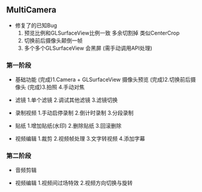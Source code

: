 ## MultiCamera

* 修复了的已知Bug
    1. 预览比例和GLSurfaceView比例一致 多余切割掉 类似CenterCrop
    2. 切换前后摄像头颠倒一帧
    3. 多个多个GLSurfaceView 会黑屏 (需手动调用API处理)

### 第一阶段
* 基础功能
  (完成)1.Camera + GLSurfaceView 摄像头预览
  (完成)2.切换前后摄像头
  (完成)3.拍照
  4.手动对焦
    
* 滤镜
  1.单个滤镜
  2.调试其他滤镜
  3.滤镜切换
  
* 录制视频
  1.手动启停录制
  2.倒计时录制
  3.分段录制

* 贴纸
  1.增加贴纸(水印)
  2.删除贴纸
  3.回滚删除
  
* 视频编辑
  1.裁剪
  2.视频帧处理
  3.文字转视频
  4.添加字幕
  
### 第二阶段

* 音频剪辑
  
* 视频编辑
  1.视频间过场特效
  2.视频方向切换与旋转